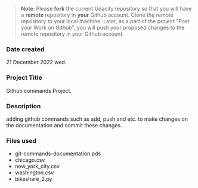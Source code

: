 >**Note**: Please **fork** the current Udacity repository so that you will have a **remote** repository in **your** Github account. Clone the remote repository to your local machine. Later, as a part of the project "Post your Work on Github", you will push your proposed changes to the remote repository in your Github account.

### Date created
21 December 2022 wed.

### Project Title
Github commands Project.

### Description
adding github commands such as add, push and etc. to make changes on the documentation and commit these changes.

### Files used
- git-commands-documentation.pds
- chicago.csv
- new_york_city.csv
- washington.csv
- bikeshare_2.py


